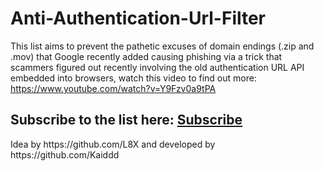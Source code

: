 # Anti-Authentication-Url-Filter
This list aims to prevent the pathetic excuses of domain endings (.zip and .mov) that Google recently added causing phishing via a trick that scammers figured out recently involving the old authentication URL API embedded into browsers, watch this video to find out more: https://www.youtube.com/watch?v=Y9Fzv0a9tPA
<h2>Subscribe to the list here:
  <a href="https://subscribe.adblockplus.org?location=https://raw.githubusercontent.com/L8X/AntiAuthenticationUrlFilter/main/AntiAuthenticationUrlFilter.txt&amp;title=Anti-Authentication-Url-Filter">Subscribe</a>
</h2>
Idea by https://github.com/L8X and developed by https://github.com/Kaiddd
